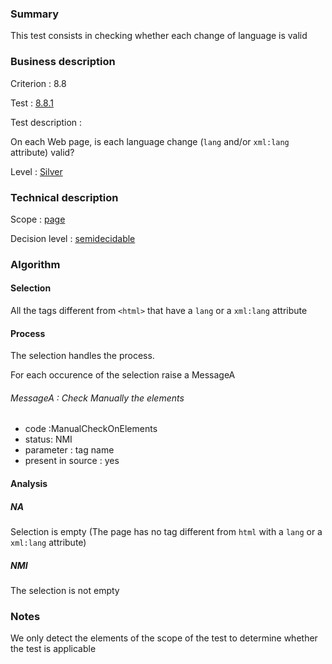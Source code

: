### Summary

This test consists in checking whether each change of language is valid

### Business description

Criterion : 8.8

Test : [8.8.1](http://www.accessiweb.org/index.php/accessiweb-22-english-version.html#test-8-8-1)

Test description :

On each Web page, is each language change (`lang` and/or `xml:lang` attribute) valid?

Level : [Silver](/en/category/rules-design/accessiweb-11/level/argent)

### Technical description

Scope : [page](/en/category/rules-design/accessiweb-11/scope/page)

Decision level :
[semidecidable](/en/category/rules-design/accessiweb-11/decision-level/semidecidable)

### Algorithm

#### Selection

All the tags different from `<html>` that have a `lang` or a `xml:lang` attribute

#### Process

The selection handles the process.

For each occurence of the selection raise a MessageA

###### MessageA : Check Manually the elements

-   code :ManualCheckOnElements
-   status: NMI
-   parameter : tag name
-   present in source : yes

#### Analysis

##### NA

Selection is empty (The page has no tag different from `html` with a `lang` or a `xml:lang` attribute)

##### NMI

The selection is not empty

### Notes

We only detect the elements of the scope of the test to determine whether the test is applicable
